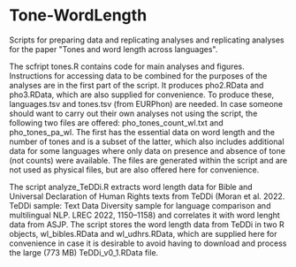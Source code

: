 # Tone-WordLength
Scripts for preparing data and replicating analyses and replicating analyses for the paper "Tones and word length across languages".

The scfript tones.R contains code for main analyses and figures. Instructions for accessing data to be combined for the purposes of the analyses are in the first part of the script. It produces pho2.RData and pho3.RData, which are also supplied for convenience. To produce these, languages.tsv and tones.tsv (from EURPhon) are needed. In case someone should want to carry out their own analyses not using the script, the following two files are offered: pho_tones_count_wl.txt and pho_tones_pa_wl. The first has the essential data on word length and the number of tones and is a subset of the latter, which also includes additional data for some languages where only data on presence and absence of tone (not counts) were available. The files are generated within the script and are not used as physical files, but are also offered here for convenience.

The script analyze_TeDDi.R extracts word length data for Bible and Universal Declaration of Human Rights texts from TeDDi (Moran et al. 2022. TeDDi sample: Text Data Diversity sample for language comparison and multilingual NLP. LREC 2022, 1150–1158) and correlates it with word lenght data from ASJP. The script stores the word length data from TeDDi in two R objects, wl_bibles.RData and wl_udhrs.RData, which are supplied here for convenience in case it is desirable to avoid having to download and process the large (773 MB) TeDDi_v0_1.RData file.


